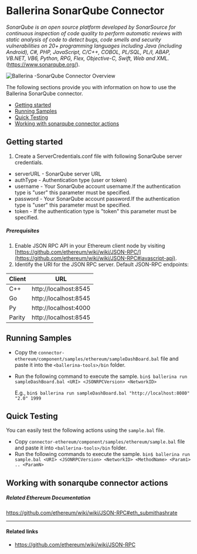 # Ballerina SonarQube Connector

*SonarQube is an open source platform developed by SonarSource for continuous inspection of code quality to perform automatic reviews with static analysis of code to detect bugs, code smells and security vulnerabilities on 20+ programming languages including Java (including Android), C#, PHP, JavaScript, C/C++, COBOL, PL/SQL, PL/I, ABAP, VB.NET, VB6, Python, RPG, Flex, Objective-C, Swift, Web and XML.* (https://www.sonarqube.org/).

![Ballerina -SonarQube Connector Overview](BallerinaEthereumJSONRPC.png)

The following sections provide you with information on how to use the Ballerina SonarQube connector.

- [Getting started](#getting-started)
- [Running Samples](#running-samples)
- [Quick Testing](#quick-testing)
- [Working with sonarqube connector actions](#working-with-ethereum-connector-actions)

## Getting started

1. Create a ServerCredentials.conf file with following SonarQube server credentials.
- serverURL - SonarQube server URL
- authType - Authentication type (user or token)
- username - Your SonarQube account username.If the authentication type is "user" this parameter must be specified.
- password - Your SonarQube account password.If the authentication type is "user" this parameter must be specified.
- token - If the authentication type is "token" this parameter must be specified.

##### Prerequisites
1. Enable JSON RPC API in your Ethereum client node by visiting [https://github.com/ethereum/wiki/wiki/JSON-RPC/](https://github.com/ethereum/wiki/wiki/JSON-RPC#javascript-api).
2. Identify the URI for the JSON RPC server.
Default JSON-RPC endpoints:

| Client | URL |
|-------|:------------:|
| C++ |  http://localhost:8545 |
| Go |http://localhost:8545 |
| Py | http://localhost:4000 |
| Parity | http://localhost:8545 |

## Running Samples

- Copy the `connector-ethereum/component/samples/ethereum/sampleDashBoard.bal` file and paste it into the `<ballerina-tools>/bin` folder.
- Run the following command to execute the sample.
    `bin$ ballerina run sampleDashBoard.bal <URI> <JSONRPCVersion> <NetworkID>`

    E.g., `bin$ ballerina run sampleDashBoard.bal "http://localhost:8080" "2.0" 1999`
    
## Quick Testing

You can easily test the following actions using the `sample.bal` file.

- Copy `connector-ethereum/component/samples/ethereum/sample.bal` file and paste it into `<ballerina-tools>/bin` folder.
- Run the following commands to execute the sample.
    `bin$ ballerina run sample.bal <URI> <JSONRPCVersion> <NetworkID> <MethodName> <Param1> .. <ParamN>`

## Working with sonarqube connector actions


##### Related Ethereum Documentation

https://github.com/ethereum/wiki/wiki/JSON-RPC#eth_submithashrate

***


#### Related links
- https://github.com/ethereum/wiki/wiki/JSON-RPC